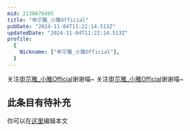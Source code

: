 ```yaml
---
mid: 2138676495
title: "申䒕雅_小雅Official"
pubDate: "2024-11-04T11:22:14.513Z"
updatedDate: "2024-11-04T11:22:14.513Z"
profile:
  {
    Nickname: ["申䒕雅_小雅Official"],
  }
---
```


关注[申䒕雅_小雅Official](https://space.bilibili.com/2138676495)谢谢喵~ 关注[申䒕雅_小雅Official](https://space.bilibili.com/2138676495)谢谢喵~

## 此条目有待补充
你可以在[这里](https://github.com/Yuhanawa/VTuber.ICU-Content/edit/master/v/申䒕雅_小雅Official/index.md)编辑本文
